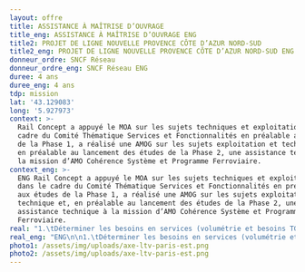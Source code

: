 ```yaml
---
layout: offre
title: ASSISTANCE À MAÎTRISE D’OUVRAGE
title_eng: ASSISTANCE À MAÎTRISE D’OUVRAGE ENG
title2: PROJET DE LIGNE NOUVELLE PROVENCE CÔTE D’AZUR NORD-SUD
title2_eng: PROJET DE LIGNE NOUVELLE PROVENCE CÔTE D’AZUR NORD-SUD ENG
donneur_ordre: SNCF Réseau
donneur_ordre_eng: SNCF Réseau ENG
duree: 4 ans
duree_eng: 4 ans
tdp: mission
lat: '43.129083'
long: '5.927973'
context: >-
  Rail Concept a appuyé le MOA sur les sujets techniques et exploitation dans le
  cadre du Comité Thématique Services et Fonctionnalités en préalable aux études
  de la Phase 1, a réalisé une AMOG sur les sujets exploitation et technique et,
  en préalable au lancement des études de la Phase 2, une assistance technique à
  la mission d’AMO Cohérence Système et Programme Ferroviaire.
context_eng: >-
  ENG Rail Concept a appuyé le MOA sur les sujets techniques et exploitation
  dans le cadre du Comité Thématique Services et Fonctionnalités en préalable
  aux études de la Phase 1, a réalisé une AMOG sur les sujets exploitation et
  technique et, en préalable au lancement des études de la Phase 2, une
  assistance technique à la mission d’AMO Cohérence Système et Programme
  Ferroviaire.
real: "1.\tDéterminer les besoins en services (volumétrie et besoins TGV, TET, TER et Fret) ainsi que les principales fonctionnalités nécessaires à la réalisation de ces services (gare souterraine de Marseille, configuration de la gare de Nice Aéroport, fuseaux de passages, niveaux de desserte…).\r\n\n2.\tAssurer le contrôle et le suivi des études capacité – exploitation (grilles de circulation, graphiques d’occupation des voies des principales gares, conditions d’exploitation des gares et en ligne, conditions du remisage des rames, cohérence des systèmes d’exploitation, cohérence des principes d’alimentation électrique).\r\n\n3.\tParticiper à la rédaction du Programme d’Exploitation de la future Ligne Nouvelle en fonction des priorités retenues par Commission Mobilité 21 à différents horizons."
real_eng: "ENG\n\n1.\tDéterminer les besoins en services (volumétrie et besoins TGV, TET, TER et Fret) ainsi que les principales fonctionnalités nécessaires à la réalisation de ces services (gare souterraine de Marseille, configuration de la gare de Nice Aéroport, fuseaux de passages, niveaux de desserte…).\r\n\n2.\tAssurer le contrôle et le suivi des études capacité – exploitation (grilles de circulation, graphiques d’occupation des voies des principales gares, conditions d’exploitation des gares et en ligne, conditions du remisage des rames, cohérence des systèmes d’exploitation, cohérence des principes d’alimentation électrique).\r\n\n3.\tParticiper à la rédaction du Programme d’Exploitation de la future Ligne Nouvelle en fonction des priorités retenues par Commission Mobilité 21 à différents horizons."
photo1: /assets/img/uploads/axe-ltv-paris-est.png
photo2: /assets/img/uploads/axe-ltv-paris-est.png
---
```


